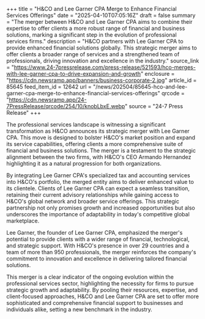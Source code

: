 +++
title = "H&CO and Lee Garner CPA Merge to Enhance Financial Services Offerings"
date = "2025-04-10T07:05:16Z"
draft = false
summary = "The merger between H&CO and Lee Garner CPA aims to combine their expertise to offer clients a more robust range of financial and business solutions, marking a significant step in the evolution of professional services firms."
description = "H&CO partners with Lee Garner CPA to provide enhanced financial solutions globally. This strategic merger aims to offer clients a broader range of services and a strengthened team of professionals, driving innovation and excellence in the industry."
source_link = "https://www.24-7pressrelease.com/press-release/521593/hco-merges-with-lee-garner-cpa-to-drive-expansion-and-growth"
enclosure = "https://cdn.newsramp.app/banners/business-corporate-2.jpg"
article_id = 85645
feed_item_id = 12642
url = "/news/202504/85645-hco-and-lee-garner-cpa-merge-to-enhance-financial-services-offerings"
qrcode = "https://cdn.newsramp.app/24-7PressRelease/qrcode/254/10/knobLbxE.webp"
source = "24-7 Press Release"
+++

<p>The professional services landscape is witnessing a significant transformation as H&CO announces its strategic merger with Lee Garner CPA. This move is designed to bolster H&CO's market position and expand its service capabilities, offering clients a more comprehensive suite of financial and business solutions. The merger is a testament to the strategic alignment between the two firms, with H&CO's CEO Armando Hernandez highlighting it as a natural progression for both organizations.</p><p>By integrating Lee Garner CPA's specialized tax and accounting services into H&CO's portfolio, the merged entity aims to deliver enhanced value to its clientele. Clients of Lee Garner CPA can expect a seamless transition, retaining their current advisory relationships while gaining access to H&CO's global network and broader service offerings. This strategic partnership not only promises growth and increased opportunities but also underscores the importance of adaptability in today's competitive global marketplace.</p><p>Lee Garner, the founder of Lee Garner CPA, emphasized the merger's potential to provide clients with a wider range of financial, technological, and strategic support. With H&CO's presence in over 29 countries and a team of more than 950 professionals, the merger reinforces the company's commitment to innovation and excellence in delivering tailored financial solutions.</p><p>This merger is a clear indicator of the ongoing evolution within the professional services sector, highlighting the necessity for firms to pursue strategic growth and adaptability. By pooling their resources, expertise, and client-focused approaches, H&CO and Lee Garner CPA are set to offer more sophisticated and comprehensive financial support to businesses and individuals alike, setting a new benchmark in the industry.</p>
